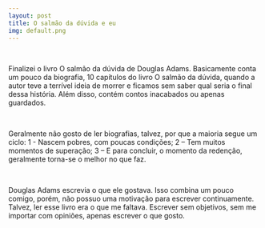 ```yaml
---
layout: post
title: O salmão da dúvida e eu
img: default.png
---
```


<br/>

Finalizei o livro O salmão da dúvida de Douglas Adams. Basicamente conta um pouco da biografia, 10 capítulos do livro O salmão da dúvida, quando a autor teve a terrível ideia de morrer e ficamos sem saber qual seria o final dessa história. Além disso, contém contos inacabados ou apenas guardados.

<br/>

Geralmente não gosto de ler biografias, talvez, por que a maioria segue um ciclo: 1 - Nascem pobres, com poucas condições; 2 – Tem muitos momentos de superação; 3 – E para concluir, o momento da redenção, geralmente torna-se o melhor no que faz.

<br/>

Douglas Adams escrevia o que ele gostava. Isso combina um pouco comigo, porém, não possuo uma motivação para escrever continuamente. Talvez, ler esse livro era o que me faltava. Escrever sem objetivos, sem me importar com opiniões, apenas escrever o que gosto.

<br/>
